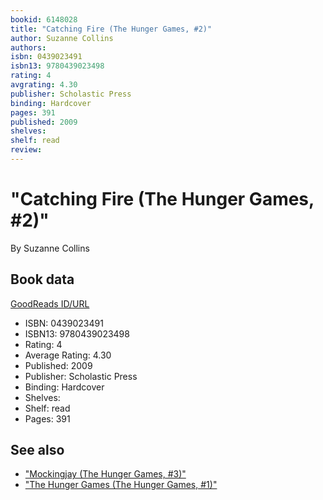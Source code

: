 ```yaml
---
bookid: 6148028
title: "Catching Fire (The Hunger Games, #2)"
author: Suzanne Collins
authors: 
isbn: 0439023491
isbn13: 9780439023498
rating: 4
avgrating: 4.30
publisher: Scholastic Press
binding: Hardcover
pages: 391
published: 2009
shelves: 
shelf: read
review: 
---
```


# "Catching Fire (The Hunger Games, #2)"

By Suzanne Collins

## Book data

[GoodReads ID/URL](https://www.goodreads.com/book/show/6148028)

- ISBN: 0439023491
- ISBN13: 9780439023498
- Rating: 4
- Average Rating: 4.30
- Published: 2009
- Publisher: Scholastic Press
- Binding: Hardcover
- Shelves: 
- Shelf: read
- Pages: 391


## See also

- ["Mockingjay (The Hunger Games, #3)"](Mockingjay_The_Hunger_Games__3.md)
- ["The Hunger Games (The Hunger Games, #1)"](The_Hunger_Games_The_Hunger_Games__1.md)
